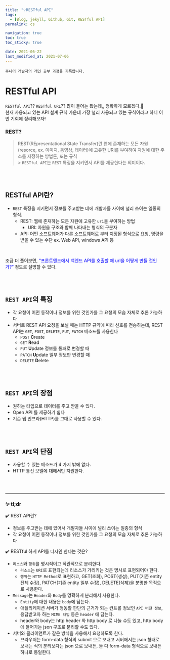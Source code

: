 ```yaml
---
title: "💡RESTful API"
tags:
  - [Blog, jekyll, Github, Git, RESTful API]
permalink: cs

navigation: true
toc: true
toc_sticky: true

date: 2021-06-22
last_modified_at: 2021-07-06
---
```


`주니어 개발자의 개인 공부 과정을 기록합니다.`

# RESTful API

`RESTful API`?? `RESTful URL`?? 많이 들어는 봤는데,, 정확하게 모르겠다.🥲 <br />
현재 사용되고 있는 API 설계 규칙 가운데 가장 널리 사용되고 있는 규칙이라고 하니 이번 기회에 정리해보자!

### REST?

> REST(REpresentational State Transfer)란 웹에 존재하는 모든 자원(resorce, ex. 이미지, 동영상, 데이터)에 고유한 URI를 부여하여 자원에 대한 주소를 지정하는 방법론, 또는 규칙 <br /> > `RESTful API`는 `REST` 특징을 지키면서 API를 제공한다는 의미이다.

<br /><br />

## RESTful API란?

- `REST` 특징을 지키면서 정보를 주고받는 데에 개발자들 사이에 널리 쓰이는 일종의 형식.
  - REST: 웹에 존재하는 모든 자원에 고유한 `uri`을 부여하는 방법
    - URI: 자원을 구조와 함께 나타내는 형식의 구분자
  - API: 어떤 소프트웨어가 다른 소프트웨어로 부터 지정된 형식으로 요청, 명령을 받을 수 있는 수단 ex. Web API, windows API 등

<br />

조금 더 풀어보면, <span style='color:blue'> “프론트엔드에서 백엔드 API를 호출할 때 url을 어떻게 만들 것인가?”</span> 정도로 설명할 수 있다.

<br /><br />

## `REST API`의 특징

- 각 요청이 어떤 동작이나 정보를 위한 것인가를 그 요청의 모습 자체로 추론 가능하다
- 서버로 REST API 요청을 보낼 때는 HTTP 규약에 따라 신호를 전송하는데, REST API는 `GET`, `POST`, `DELETE`, `PUT`, `PATCH` 메소드를 사용한다
  - `POST` <span style=“color:blue”>**C**</span>reate
  - `GET` <span style=“color:blue”>**R**</span>ead
  - `PUT` <span style=“color:blue”>**U**</span>pdate 정보를 통째로 변경할 때
  - `PATCH` <span style=“color:blue”>**U**</span>pdate 일부 정보만 변경할 때
  - `DELETE` <span style=“color:blue”>**D**</span>elete

<br /><br />

## `REST API`의 장점

- 원하는 타입으로 데이터를 주고 받을 수 있다.
- Open API 를 제공하기 쉽다
- 기존 웹 인프라(HTTP)를 그대로 사용할 수 있다.

<br /><br />

## `REST API`의 단점

- 사용할 수 있는 메소드가 4 가지 밖에 없다.
- HTTP 통신 모델에 대해서만 지원한다.

<br /><br />

---

### ✨ tl;dr

✔️ REST API란?

- 정보를 주고받는 데에 있어서 개발자들 사이에 널리 쓰이는 일종의 형식
- 각 요청이 어떤 동작이나 정보를 위한 것인가를 그 요청의 모습 자체로 추론 가능하다

✔️ RESTful 하게 API를 디자인 한다는 것은?

- `리소스`와 `행위`를 명시적이고 직관적으로 분리한다.
  - `리소스`는 `URI`로 표현되는데 리소스가 가리키는 것은 명사로 표현되어야 한다.
  - `행위`는 `HTTP Method`로 표현하고, GET(조회), POST(생성), PUT(기존 entity 전체 수정), PATCH(기존 entity 일부 수정), DELETE(삭제)을 분명한 목적으로 사용한다.
- `Message`는 `Header`와 `Body`를 명확하게 분리해서 사용한다.
  - `Entity`에 대한 내용은 `body`에 담는다.
  - 애플리케이션 서버가 행동할 판단의 근거가 되는 컨트롤 정보인 `API 버전 정보`, 응답받고자 하는 `MIME 타입` 등은 `header` 에 담는다.
  - header와 body는 http header 와 http body 로 나눌 수도 있고, http body 에 들어가는 json 구조로 분리할 수도 있다.
- 서버와 클라이언트가 같은 방식을 사용해서 요청하도록 한다.
  - 브라우저는 form-data 형식의 submit 으로 보내고 서버에서는 json 형태로 보내는 식의 분리보다는 json 으로 보내든, 둘 다 form-data 형식으로 보내든 하나로 통일한다.
